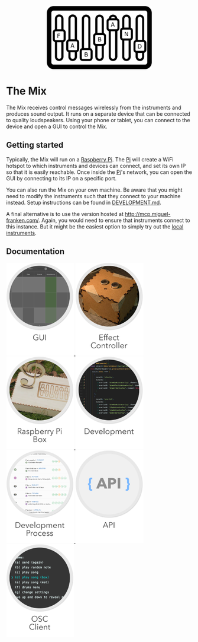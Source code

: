 <div align="center">

  <img src="Documentation/images/logo.png" alt="Logo" height="170px">
</div>

# The Mix
The Mix receives control messages wirelessly from the instruments and produces sound output. It runs on a separate device that can be connected to quality loudspeakers. Using your phone or tablet, you can connect to the device and open a GUI to control the Mix.

## Getting started
Typically, the Mix will run on a [Raspberry Pi]. The [Pi] will create a WiFi hotspot to which instruments and devices can connect, and set its own IP so that it is easily reachable. Once inside the [Pi]'s network, you can open the GUI by connecting to its IP on a specific port.

You can also run the Mix on your own machine. Be aware that you might need to modify the instruments such that they connect to your machine instead. Setup instructions can be found in [DEVELOPMENT.md](Documentation/development/DEVELOPMENT.md).

A final alternative is to use the version hosted at http://mcp.miguel-franken.com/. Again, you would need to ensure that instruments connect to this instance. But it might be the easiest option to simply try out the [local instruments](#local-instruments).

## Documentation
<a href="Documentation/gui/GUI.md">
    <img src="Documentation/images/gui.png" alt="gui" height="250px">
</a>
<a href="Documentation/effectcontroller/EFFECT_CONTROLLER.md">
    <img src="Documentation/images/effect-controller.png" alt="effect-controller" height="250px">
</a>
<a href="Documentation/picase/picase.md">
    <img src="Documentation/images/box.png" alt="raspberry pi case" height="250px">
</a>
<a href="Documentation/development/DEVELOPMENT.md">
    <img src="Documentation/images/development.png" alt="development details" height="250px">
</a>
<a href="Documentation/gui/GUI.md">
    <img src="Documentation/images/process.png" alt="development process" height="250px">
</a>
<a href="Documentation/API.md">
    <img src="Documentation/images/api.png" alt="API documentation" height="250px">
</a>
<a href="Documentation/CLIENT.md">
    <img src="Documentation/images/client.png" alt="Client documentation" height="250px">
</a>

[Raspberry Pi]: https://www.raspberrypi.org/
[Pi]: https://www.raspberrypi.org/
